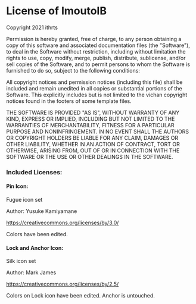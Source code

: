# License of ImoutoIB

Copyright 2021 ithrts

Permission is hereby granted, free of charge, to any person obtaining a copy of this software and associated documentation files (the "Software"), to deal in the Software without restriction, including without limitation the rights to use, copy, modify, merge, publish, distribute, sublicense, and/or sell copies of the Software, and to permit persons to whom the Software is furnished to do so, subject to the following conditions:

All copyright notices and permission notices (including this file) shall be included and remain unedited in all copies or substantial portions of the Software. This explicitly includes but is not limited to the vichan copyright notices found in the footers of some template files.

THE SOFTWARE IS PROVIDED "AS IS", WITHOUT WARRANTY OF ANY KIND, EXPRESS OR IMPLIED, INCLUDING BUT NOT LIMITED TO THE WARRANTIES OF MERCHANTABILITY, FITNESS FOR A PARTICULAR PURPOSE AND NONINFRINGEMENT. IN NO EVENT SHALL THE AUTHORS OR COPYRIGHT HOLDERS BE LIABLE FOR ANY CLAIM, DAMAGES OR OTHER LIABILITY, WHETHER IN AN ACTION OF CONTRACT, TORT OR OTHERWISE, ARISING FROM, OUT OF OR IN CONNECTION WITH THE SOFTWARE OR THE USE OR OTHER DEALINGS IN THE SOFTWARE.


### Included Licenses:

#### Pin Icon:

Fugue icon set

Author: 	Yusuke Kamiyamane

https://creativecommons.org/licenses/by/3.0/


Colors have been edited.

#### Lock and Anchor Icon:

Silk icon set

Author: 	Mark James

https://creativecommons.org/licenses/by/2.5/

Colors on Lock icon have been edited. Anchor is untouched.